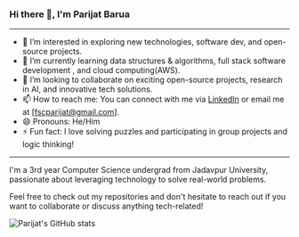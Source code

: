 ### Hi there 👋, I'm Parijat Barua

---

- 👀 I’m interested in exploring new technologies, software dev, and open-source projects.
- 🌱 I’m currently learning data structures & algorithms, full stack software development , and cloud computing(AWS).
- 💞️ I’m looking to collaborate on exciting open-source projects, research in AI, and innovative tech solutions.
- 📫 How to reach me: You can connect with me via [LinkedIn](https://www.linkedin.com/parijat-barua-770128258) or email me at [fscparijat@gmail.com].
- 😄 Pronouns: He/Him
- ⚡ Fun fact: I love solving puzzles and participating in group projects and logic thinking!

---

I'm a 3rd year Computer Science undergrad from Jadavpur University, passionate about leveraging technology to solve real-world problems.

Feel free to check out my repositories and don't hesitate to reach out if you want to collaborate or discuss anything tech-related!

![Parijat's GitHub stats](https://github-readme-stats.vercel.app/api?username=your-github-username&show_icons=true&theme=radical)


<!---
pgithub03/pgithub03 is a ✨ special ✨ repository because its `README.md` (this file) appears on your GitHub profile.
You can click the Preview link to take a look at your changes.
--->
